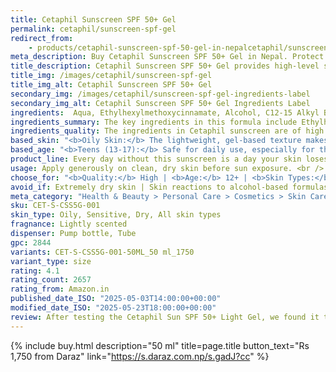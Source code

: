 ```yaml
---
title: Cetaphil Sunscreen SPF 50+ Gel
permalink: cetaphil/sunscreen-spf-gel
redirect_from: 
    - products/cetaphil-sunscreen-spf-50-gel-in-nepalcetaphil/sunscreen-spf-gel/
meta_description: Buy Cetaphil Sunscreen SPF 50+ Gel in Nepal. Protect your skin with broad-spectrum SPF 50+ protection, ideal for sensitive skin. Lightweight, non-greasy, and perfect for everyday sun defense.
title_description: Cetaphil Sunscreen SPF 50+ Gel provides high-level sun protection with a broad-spectrum formula that shields the skin from both UVA and UVB rays. Its lightweight, gel-based texture absorbs quickly without leaving a greasy residue, making it ideal for all skin types, especially oily and acne-prone skin. Enriched with ingredients like Ethylhexylmethoxycinnamate and Titanium Dioxide, it offers long-lasting defense against sun damage, while Vitamin E helps protect the skin from environmental stressors. Perfect for daily use, this gel helps maintain healthy, protected skin all day.
title_img: /images/cetaphil/sunscreen-spf-gel
title_img_alt: Cetaphil Sunscreen SPF 50+ Gel
secondary_img: /images/cetaphil/sunscreen-spf-gel-ingredients-label
secondary_img_alt: Cetaphil Sunscreen SPF 50+ Gel Ingredients Label
ingredients:  Aqua, Ethylhexylmethoxycinnamate, Alcohol, C12-15 Alkyl Benzoate, Diethyl Amino Hydroxybenzoyl Hexyl Benzoate, Bis-Ethylhexyloxyphenol Methoxyphenyl Triazine, Dibutyl Adipate, Titanium Dioxide (Nano), Dimethicone, VP/Eicosane Copolymer, Cyclodextrin, Ethylhexyl Triazone, Methylene Bis-Benzotriazolyl Tetramethylbutylphenol (Nano), Tocopherol, Polyglyceryl-2 Dipolyhydroxystearate, Silica, Decyl Glucoside, Triethanolamine, Xanthan Gum, Acrylates/C10-30 Alkyl Acrylate Crosspolymer, Trisodium Ethylenediamine Disuccinate, Lauryl Glucoside, BHT, Propylene Glycol.
ingredients_summary: The key ingredients in this formula include Ethylhexylmethoxycinnamate and Ethylhexyl Triazone, which provide broad-spectrum UV protection. Titanium Dioxide (Nano) and Methylene Bis-Benzotriazolyl Tetramethylbutylphenol (Nano) offer additional sun defense, while Dimethicone and Dibutyl Adipate help to hydrate and smooth the skin. Tocopherol (Vitamin E) provides antioxidant benefits, and Cyclodextrin helps stabilize the formula. Other ingredients like Decyl Glucoside and Xanthan Gum contribute to gentle cleansing and skin texture improvement.
ingredients_quality: The ingredients in Cetaphil sunscreen are of high quality, focusing on effective sun protection and skin care. It includes Ethylhexylmethoxycinnamate and Titanium Dioxide (Nano) for broad-spectrum UV defense, while Dimethicone ensures a smooth, non-greasy texture. Tocopherol (Vitamin E) adds antioxidant benefits, and Cyclodextrin and Polyglyceryl-2 Dipolyhydroxystearate make the formula gentle on sensitive skin. Overall, the sunscreen is formulated with gentle yet effective ingredients that prioritize skin safety and hydration.
based_skin: "<b>Oily Skin:</b> The lightweight, gel-based texture makes it perfect for oily skin, as it absorbs quickly without leaving a greasy finish.<br /><b>Acne-Prone Skin:</b> Non-comedogenic, it won't clog pores, making it a good option for those with acne-prone skin.<br /><b>Sensitive Skin:</b> Formulated with gentle ingredients, this sunscreen is suitable for sensitive skin, offering high protection without irritation.<br /><b>Dry Skin:</b> While it provides sun protection, those with very dry skin may want to layer it with a moisturizer for added hydration.<br ><b>Normal Skin:</b> Ideal for all skin types, offering broad-spectrum protection and lightweight wear for everyday use.<br />"
based_age: "<b>Teens (13-17):</b> Safe for daily use, especially for those with acne-prone or oily skin.<br /><b>Adults (18-50):</b> Ideal for all adults, providing broad-spectrum protection for outdoor and daily wear.<br /><b>Older Adults (50+):</b> Suitable for mature skin, helping prevent sun damage, pigmentation, and premature aging.<br />"
product_line: Every day without this sunscreen is a day your skin loses protection. Don’t let harmful UV rays steal your glow—shield your skin with confidence.
usage: Apply generously on clean, dry skin before sun exposure. <br /> Reapply every 2 hours or after swimming, sweating, or towel drying. <br /> Suitable for daily use on face and body. <br /> Ideal for all skin types, including oily and acne-prone skin.
choose_for: "<b>Quality:</b> High | <b>Age:</b> 12+ | <b>Skin Types:</b> All type | <b>Effective For:</b> Sun protection"
avoid_if: Extremely dry skin | Skin reactions to alcohol-based formulas | Allergy to chemical sunscreens.
meta_category: "Health & Beauty > Personal Care > Cosmetics > Skin Care > Sunscreen"
sku: CET-S-CSS5G-001
skin_type: Oily, Sensitive, Dry, All skin types
fragnance: Lightly scented
dispenser: Pump bottle, Tube
gpc: 2844
variants: CET-S-CSS5G-001-50ML_50 ml_1750
variant_type: size
rating: 4.1
rating_count: 2657
rating_from: Amazon.in
published_date_ISO: "2025-05-03T14:00:00+00:00"
modified_date_ISO: "2025-05-23T18:00:00+00:00"
review: After testing the Cetaphil Sun SPF 50+ Light Gel, we found it to be a reliable daily sunscreen offering high broad-spectrum protection, particularly suitable for sensitive and combination skin types. The lightweight, gel-based formula absorbs quickly without leaving a white cast, making it ideal for layering under makeup or for those who prefer a non-greasy feel. Formulated with advanced UV filters like Tinosorb S and Uvinul A Plus, it provides effective defense against both UVA and UVB rays. The inclusion of vitamin E offers antioxidant benefits, while the fragrance-free and non-comedogenic nature minimizes the risk of irritation, even for sensitive skin. However, some users have reported a slightly oily finish, especially in humid conditions, suggesting it may be more suitable for cooler climates or indoor use. For optimal results, apply it 20 minutes before sun exposure and reapply every 2–3 hours when outdoors. Overall, it's a dependable choice for daily sun protection, balancing efficacy with skin-friendly ingredients.
---
```

{% include buy.html description="50 ml" title=page.title button_text="Rs 1,750 from Daraz" link="https://s.daraz.com.np/s.gadJ?cc" %}